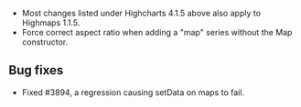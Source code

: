 - Most changes listed under Highcharts 4.1.5 above also apply to Highmaps 1.1.5.
- Force correct aspect ratio when adding a "map" series without the Map constructor.
## Bug fixes 
- Fixed #3894, a regression causing setData on maps to fail.